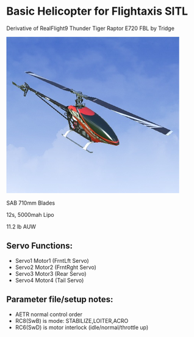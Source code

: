 # Basic Helicopter for Flightaxis SITL

Derivative of RealFlight9 Thunder Tiger Raptor E720 FBL by Tridge

![JPG](https://raw.githubusercontent.com/ArduPilot/SITL_Models/master/RealFlight/images/Raptor720.jpg)



SAB 710mm Blades

12s, 5000mah Lipo

11.2 lb AUW

## Servo Functions:

* Servo1		Motor1 (FrntLft Servo)
* Servo2		Motor2 (FrntRght Servo)
* Servo3		Motor3 (Rear Servo)
* Servo4		Motor4 (Tail Servo)

## Parameter file/setup notes:

* AETR normal control order
* RC8(SwB) is mode: STABILIZE,LOITER,ACRO
* RC6(SwD) is motor interlock (idle/normal/throttle up)


